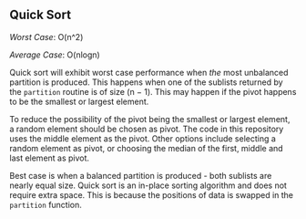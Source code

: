 ## Quick Sort

*Worst Case*: O(n^2)

*Average Case*: O(nlogn)

Quick sort will exhibit worst case performance when *the* most unbalanced partition is produced. This happens when one of the sublists returned by the `partition` routine is of size (n − 1). This may happen if the pivot happens to be the smallest or largest element.

To reduce the possibility of the pivot being the smallest or largest element, a random element should be chosen as pivot. The code in this repository uses the middle element as the pivot. Other options include selecting a random element as pivot, or choosing the median of the first, middle and last element as pivot.

Best case is when a balanced partition is produced - both sublists are nearly equal size.
Quick sort is an in-place sorting algorithm and does not require extra space. This is because the positions of data is swapped in the `partition` function.
